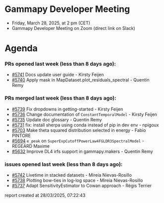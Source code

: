 # Gammapy Developer Meeting 
 * Friday, March 28, 2025, at 2 pm (CET) 
 * Gammapy Developer Meeting on Zoom (direct link on Slack) 
# Agenda

### PRs opened last week (less than 8 days ago): 
* [#5741](https://github.com/gammapy/gammapy/pull/5741) Docs update user guide - Kirsty Feijen
* [#5740](https://github.com/gammapy/gammapy/pull/5740) Apply mask in MapDataset.plot_residuals_spectral - Quentin Remy

### PRs merged last week (less than 8 days ago): 
* [#5739](https://github.com/gammapy/gammapy/pull/5739) Fix dropdowns in getting-started - Kirsty Feijen
* [#5736](https://github.com/gammapy/gammapy/pull/5736) Change documentation of `ConstantTemporalModel` - Kirsty Feijen
* [#5735](https://github.com/gammapy/gammapy/pull/5735) Update doc glossary - Quentin Remy
* [#5731](https://github.com/gammapy/gammapy/pull/5731) fix: install sherpa using conda instead of pip in dev env - npigoux
* [#5703](https://github.com/gammapy/gammapy/pull/5703) Make theta squared distribution selected in energy - Fabio PINTORE
* [#5694](https://github.com/gammapy/gammapy/pull/5694) `e_peak` on `SuperExpCutoffPowerLaw4FGLDR3SpectralModel` - REGEARD Maxime
* [#5632](https://github.com/gammapy/gammapy/pull/5632) Improve DL4 irfs support in gammapy.makers - Quentin Remy

### issues opened last week (less than 8 days ago): 
* [#5742](https://github.com/gammapy/gammapy/issues/5742) Livetime in stacked datasets - Mireia Nievas-Rosillo
* [#5738](https://github.com/gammapy/gammapy/issues/5738) Plotting bow-ties in log-log space - Mireia Nievas-Rosillo
* [#5737](https://github.com/gammapy/gammapy/issues/5737) Adapt SensitivityEstimator to Cowan approach - Régis Terrier

 report created at 28/03/2025, 07:22:43